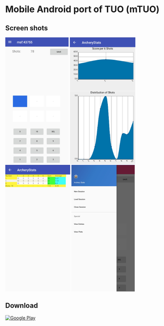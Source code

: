 # Mobile Android port of TUO (mTUO)

## Screen shots
<img src="./fastlane/metadata/android/en-US/images/phoneScreenshots/1.png" height="400"> <img src="./fastlane/metadata/android/en-US/images/phoneScreenshots/2.png" height="400"> <img src="./fastlane/metadata/android/en-US/images/phoneScreenshots/3.png" height="400"> <img src="./fastlane/metadata/android/en-US/images/phoneScreenshots/4.png" height="400">

## Download

[![Google Play](https://play.google.com/intl/en_us/badges/static/images/badges/en_badge_web_generic.png)](https://play.google.com/store/apps/details?id=de.neuwirthinformatik.Alexander.mTUO)

